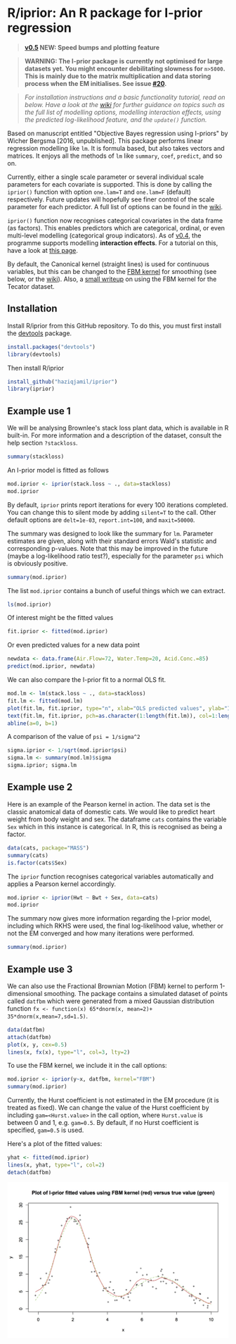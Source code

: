 # R/iprior: An R package for I-prior regression

>**[v0.5](https://github.com/haziqjamil/iprior/releases/tag/v0.5) NEW: Speed bumps and plotting feature**

>**WARNING: The I-prior package is currently not optimised for large datasets yet. You might encounter debilitating slowness for `n>5000`. This is mainly due to the matrix multiplication and data storing process when the EM initialises. See issue [#20](https://github.com/haziqjamil/iprior/issues/20).**

> *For installation instructions and a basic functionality tutorial, read on below. Have a look at the [wiki](https://github.com/haziqjamil/iprior/wiki/) for further guidance on topics such as the full list of modelling options, modelling interaction effects, using the predicted log-likelihood feature, and the `update()` function.*

Based on manuscript entitled "Objective Bayes regression using I-priors" by Wicher Bergsma [2016, unpublished]. This package performs linear regression modelling like `lm`. It is formula based, but also takes vectors and matrices. It enjoys all the methods of `lm` like `summary`, `coef`, `predict`, and so on.

Currently, either a single scale parameter or several individual scale parameters for each covariate is supported. This is done by calling the `iprior()` function with option `one.lam=T` and `one.lam=F` (default) respectively. Future updates will hopefully see finer control of the scale parameter for each predictor. A full list of options can be found in the [wiki](https://github.com/haziqjamil/iprior/wiki/List-of-options).

`iprior()` function now recognises categorical covariates in the data frame (as factors). This enables predictors which are categorical, ordinal, or even multi-level modelling (categorical group indicators). As of [v0.4](https://github.com/haziqjamil/iprior/releases/tag/v0.4), the programme supports modelling **interaction effects**. For a tutorial on this, have a look at [this page](https://github.com/haziqjamil/iprior/wiki/Modelling-interactions). 

By default, the Canonical kernel (straight lines) is used for continuous variables, but this can be changed to the [FBM kernel](https://github.com/haziqjamil/iprior/releases/tag/v0.4.6) for smoothing (see below, or the [wiki](https://github.com/haziqjamil/iprior/wiki/List-of-options)). Also, a [small writeup](https://github.com/haziqjamil/iprior/wiki/Using-FBM-kernel-for-regression-with-functional-covariates) on using the FBM kernel for the Tecator dataset.

## Installation
Install R/iprior from this GitHub repository. To do this, you must first install the [devtools](https://github.com/hadley/devtools) package.

```r
install.packages("devtools")
library(devtools)
```

Then install R/iprior

```r
install_github("haziqjamil/iprior")
library(iprior)
```

## Example use 1
We will be analysing Brownlee's stack loss plant data, which is available in R built-in. For more information and a description of the dataset, consult the help section `?stackloss`.

```r
summary(stackloss)
```

An I-prior model is fitted as follows
```r
mod.iprior <- iprior(stack.loss ~ ., data=stackloss)
mod.iprior
```

By default, `iprior` prints report iterations for every 100 iterations completed. You can change this to silent mode by adding `silent=T` to the call. Other default options are `delt=1e-03`, `report.int=100`, and `maxit=50000`.

The summary was designed to look like the summary for `lm`. Parameter estimates are given, along with their standard errors Wald's statistic and corresponding p-values. Note that this may be improved in the future (maybe a log-likelihood ratio test?), especially for the parameter `psi` which is obviously positive.
```r
summary(mod.iprior)
```

The list `mod.iprior` contains a bunch of useful things which we can extract.
```r
ls(mod.iprior)
```

Of interest might be the fitted values
```r
fit.iprior <- fitted(mod.iprior)
```
Or even predicted values for a new data point
```r
newdata <- data.frame(Air.Flow=72, Water.Temp=20, Acid.Conc.=85)
predict(mod.iprior, newdata)
```

We can also compare the I-prior fit to a normal OLS fit.
```r
mod.lm <- lm(stack.loss ~ ., data=stackloss)
fit.lm <- fitted(mod.lm)
plot(fit.lm, fit.iprior, type="n", xlab="OLS predicted values", ylab="I-prior fitted values", main="Comparison between I-prior and classical regression predicted values")
text(fit.lm, fit.iprior, pch=as.character(1:length(fit.lm)), col=1:length(fit.lm), cex=0.7)
abline(a=0, b=1)
```

A comparison of the value of `psi = 1/sigma^2`
```r
sigma.iprior <- 1/sqrt(mod.iprior$psi)
sigma.lm <- summary(mod.lm)$sigma
sigma.iprior; sigma.lm
```

## Example use 2
Here is an example of the Pearson kernel in action. The data set is the classic anatomical data of domestic cats. We would like to predict heart weight from body weight and sex. The dataframe `cats` contains the variable `Sex` which in this instance is categorical. In R, this is recognised as being a factor.

```r
data(cats, package="MASS")
summary(cats)
is.factor(cats$Sex)
```

The `iprior` function recognises categorical variables automatically and applies a Pearson kernel accordingly.
```r
mod.iprior <- iprior(Hwt ~ Bwt + Sex, data=cats)
mod.iprior
```

The summary now gives more information regarding the I-prior model, including which RKHS were used, the final log-likelihood value, whether or not the EM converged and how many iterations were performed.
```r
summary(mod.iprior)
```

## Example use 3
We can also use the Fractional Brownian Motion (FBM) kernel to perform 1-dimensional smoothing. The package contains a simulated dataset of points called `datfbm` which were generated from a mixed Gaussian distribution function `fx <- function(x) 65*dnorm(x, mean=2)+ 35*dnorm(x,mean=7,sd=1.5)`.

```r
data(datfbm)
attach(datfbm)
plot(x, y, cex=0.5)
lines(x, fx(x), type="l", col=3, lty=2)
```

To use the FBM kernel, we include it in the call options:

```r
mod.iprior <- iprior(y~x, datfbm, kernel="FBM")
summary(mod.iprior)
```

Currently, the Hurst coefficient is not estimated in the EM procedure (it is treated as fixed). We can change the value of the Hurst coefficient by including `gam=<Hurst.value>` in the call option, where `Hurst.value` is between 0 and 1, e.g. `gam=0.5`. By default, if no Hurst coefficient is specified, `gam=0.5` is used.

Here's a plot of the fitted values:

```r
yhat <- fitted(mod.iprior)
lines(x, yhat, type="l", col=2)
detach(datfbm)
```

![FBMplot](/images/Rplot7.jpg)


